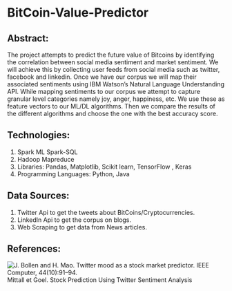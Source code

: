 
# BitCoin-Value-Predictor

## Abstract: 
The project attempts to predict the future value of Bitcoins by identifying the correlation between social media sentiment and market sentiment. We will achieve this by collecting user feeds from social media such as twitter, facebook and linkedin. Once we have our corpus we will map their associated sentiments using IBM Watson’s Natural Language Understanding API. While mapping sentiments to our corpus we attempt to capture granular level categories namely joy, anger, happiness, etc. We use these as feature vectors to our ML/DL algorithms. Then we compare the results of the different algorithms and choose the one with the best accuracy score.

## Technologies:
1. Spark ML Spark-SQL
2. Hadoop Mapreduce
3. Libraries: Pandas, Matplotlib, Scikit learn, TensorFlow , Keras
4. Programming Languages: Python, Java

## Data Sources:
1. Twitter Api to get the tweets about BitCoins/Cryptocurrencies.
2. LinkedIn Api to get the corpus on blogs.
3. Web Scraping to get data from News articles.


## References:
 ![J. Bollen and H. Mao. Twitter mood as a stock market predictor. IEEE Computer, 44(10):91–94.](http://dataconomy.com/2014/07/bitcoin-big-data-can-predict-future-value-virtual-currency "Mittall et Goel. Stock Prediction Using Twitter Sentiment Analysis")Mittall et Goel. Stock Prediction Using Twitter Sentiment Analysis
